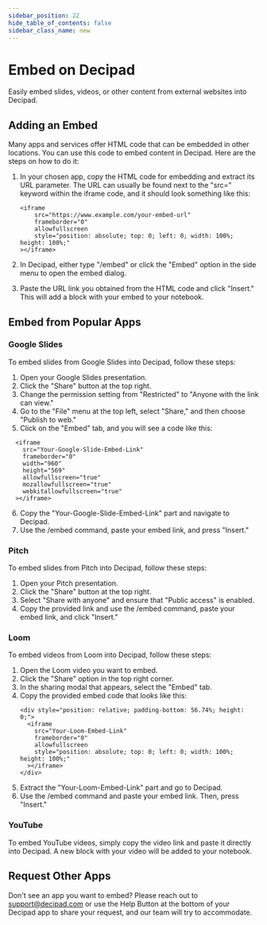 ```yaml
---
sidebar_position: 22
hide_table_of_contents: false
sidebar_class_name: new
---
```


# Embed on Decipad

Easily embed slides, videos, or other content from external websites into Decipad.

## Adding an Embed

Many apps and services offer HTML code that can be embedded in other locations. You can use this code to embed content in Decipad. Here are the steps on how to do it:

1. In your chosen app, copy the HTML code for embedding and extract its URL parameter. The URL can usually be found next to the "src=" keyword within the iframe code, and it should look something like this:

   ```
   <iframe
       src="https://www.example.com/your-embed-url"
       frameborder="0"
       allowfullscreen
       style="position: absolute; top: 0; left: 0; width: 100%; height: 100%;"
   ></iframe>
   ```

2. In Decipad, either type "/embed" or click the "Embed" option in the side menu to open the embed dialog.
3. Paste the URL link you obtained from the HTML code and click "Insert." This will add a block with your embed to your notebook.

## Embed from Popular Apps

### Google Slides

To embed slides from Google Slides into Decipad, follow these steps:

1. Open your Google Slides presentation.
2. Click the "Share" button at the top right.
3. Change the permission setting from "Restricted" to "Anyone with the link can view."
4. Go to the "File" menu at the top left, select "Share," and then choose "Publish to web."
5. Click on the "Embed" tab, and you will see a code like this:
  ```
    <iframe
      src="Your-Google-Slide-Embed-Link"
      frameborder="0"
      width="960"
      height="569"
      allowfullscreen="true"
      mozallowfullscreen="true"
      webkitallowfullscreen="true"
    ></iframe>
  ```
6. Copy the "Your-Google-Slide-Embed-Link" part and navigate to Decipad.
7. Use the /embed command, paste your embed link, and press "Insert."

### Pitch

To embed slides from Pitch into Decipad, follow these steps:

1. Open your Pitch presentation.
2. Click the "Share" button at the top right.
3. Select "Share with anyone" and ensure that "Public access" is enabled.
4. Copy the provided link and use the /embed command, paste your embed link, and click "Insert."

### Loom

To embed videos from Loom into Decipad, follow these steps:

1. Open the Loom video you want to embed.
2. Click the "Share" option in the top right corner.
3. In the sharing modal that appears, select the "Embed" tab.
4. Copy the provided embed code that looks like this:
   ```
   <div style="position: relative; padding-bottom: 56.74%; height: 0;">
     <iframe
       src="Your-Loom-Embed-Link"
       frameborder="0"
       allowfullscreen
       style="position: absolute; top: 0; left: 0; width: 100%; height: 100%;"
     ></iframe>
   </div>
   ```
5. Extract the "Your-Loom-Embed-Link" part and go to Decipad.
6. Use the /embed command and paste your embed link. Then, press "Insert."

### YouTube

To embed YouTube videos, simply copy the video link and paste it directly into Decipad. A new block with your video will be added to your notebook.

## Request Other Apps

Don't see an app you want to embed? Please reach out to [support@decipad.com](mailto:support@decipad.com) or use the Help Button at the bottom of your Decipad app to share your request, and our team will try to accommodate.
